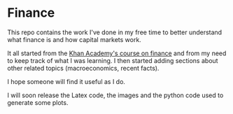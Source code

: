 # Finance

This repo contains the work I've done in my free time to better understand what finance is and how capital markets work. 

It all started from the [Khan Academy's course on finance](https://www.khanacademy.org/economics-finance-domain/core-finance) and from my need to keep track of what I was learning. I then started adding sections about other related topics (macroeconomics, recent facts).

I hope someone will find it useful as I do.

I will soon release the Latex code, the images and the python code used to generate some plots.
